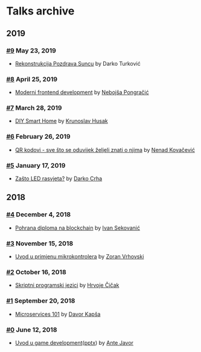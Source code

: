 # Talks archive

## 2019

### [#9](https://www.facebook.com/events/378512313007081/) May 23, 2019
- [Rekonstrukcija Pozdrava Suncu](pozdrav-suncu.pdf)
by Darko Turković

### [#8](https://www.facebook.com/events/1126701154203710/) April 25, 2019
- [Moderni frontend development](nebojsa_pongracic_moderni_frontend_development.pdf)
by [Nebojša Pongračić](https://www.facebook.com/nebojsa.pongracic)

### [#7](https://www.facebook.com/events/404454590365632/) March 28, 2019
- [DIY Smart Home](meetup_smart_home.pdf)
by [Krunoslav Husak](https://www.facebook.com/krunoslav.husak.9)

### [#6](https://www.facebook.com/events/866803760317598/) February 26, 2019
- [QR kodovi - sve što se oduvijek željeli znati o njima](qr-kodovi.pdf)
by [Nenad Kovačević](https://www.linkedin.com/in/nenadkovacevic/)

### [#5](https://www.facebook.com/events/398828034228133/) January 17, 2019
- [Zašto LED rasvjeta?](zasto-led-rasvjeta.pdf)
by [Darko Crha](https://www.linkedin.com/in/darko-crha-77464015/)

## 2018

### [#4](https://www.facebook.com/events/1526735060763547/) December 4, 2018
- [Pohrana diploma na blockchain](pohrana-diploma-na-blockchain.pdf)
by [Ivan Sekovanić](https://www.facebook.com/ivan.sekovanic.1)

### [#3](https://www.facebook.com/events/2139394366377818/) November 15, 2018
- [Uvod u primjenu mikrokontrolera](https://github.com/zvrhovski/mikrokontroleri)
by [Zoran Vrhovski](https://www.facebook.com/vrhovski.zoran)

### [#2](https://www.facebook.com/events/1777565945673928/) October 16, 2018
- [Skriptni programski jezici](https://github.com/HCicak/Skriptni-programski-jezici)
by [Hrvoje Čičak](https://www.facebook.com/hrvoje.cicak)

### [#1](https://www.facebook.com/events/396849104184105/) September 20, 2018
- [Microservices 101](https://talks.godoc.org/github.com/dvrkps/talks/microservices101/talk.slide#1)
by [Davor Kapša](https://twitter.com/dvrkps)

### [#0](https://www.facebook.com/events/516719658730500/) June 12, 2018
- [Uvod u game development](https://github.com/antejavor/tech43-talks/blob/master/Introduction%20to%20game%20development.pdf)([pptx](https://github.com/antejavor/tech43-talks/blob/master/Introduction%20to%20game%20development.pptx))
by [Ante Javor](https://www.facebook.com/ante.javor)

